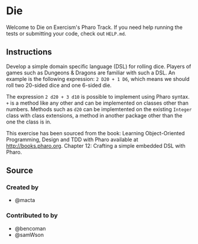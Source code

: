 # Die

Welcome to Die on Exercism's Pharo Track.
If you need help running the tests or submitting your code, check out `HELP.md`.

## Instructions

Develop a simple domain specific language (DSL) for rolling dice. Players of games such as Dungeons & Dragons are familiar with such a DSL. An example is the following expression: `2 D20 + 1 D6`, which means we should roll two 20-sided dice and one 6-sided die.

The expression `2 d20 + 3 d10` is possible to implement using Pharo syntax. `+` is a method like any other and can be implemented on classes other than numbers. Methods such as `d20` can be implemtented on the existing `Integer` class with class extensions, a method in another package other than the one the class is in.

This exercise has been sourced from the book: Learning Object-Oriented Programming, Design and TDD with Pharo available at http://books.pharo.org. Chapter 12: Crafting a simple embedded DSL with Pharo.

## Source

### Created by

- @macta

### Contributed to by

- @bencoman
- @samWson